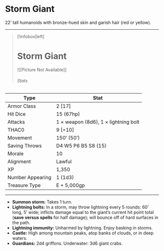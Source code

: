 # Storm Giant

22’ tall humanoids with bronze-hued skin and garish hair (red or yellow).

------
> [!infobox|left] 
>  # Storm Giant
>  ![[Picture Not Available]] 
>  ###### Stats 
| Type                    | Stat        |
| ---------------- | ------------------------------ |
| Armor Class     | 2 [17]                               |
| Hit Dice         | 15 (67hp)                            |
| Attacks          | 1 × weapon (8d6), 1 × lightning bolt |
| THAC0            | 9 [+10]                              |
| Movement         | 150’ (50’)                           |
| Saving Throws    | D4 W5 P6 B5 S8 (15)                  |
| Morale           | 10                                   |
| Alignment        | Lawful                               |
| XP               | 1,350                                |
| Number Appearing | 1 (1d3)                              |
| Treasure Type    | E + 5,000gp                          |

------

- **Summon storm:** Takes 1 turn.
- **Lightning bolts:** In a storm, may throw lightning every 5 rounds: 60’ long, 5’ wide; inflicts damage equal to the giant’s current hit point total (**save versus spells** for half damage); will bounce off of hard surfaces in the path.
- **Lightning immunity:** Unharmed by lightning. Enjoy basking in storms.
- **Castle:** High among mountain peaks, atop banks of clouds, or in deep waters.
- **Guardians:** 2d4 griffons. Underwater: 3d6 giant crabs.